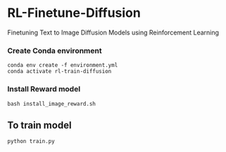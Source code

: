 # RL-Finetune-Diffusion
Finetuning Text to Image Diffusion Models using Reinforcement Learning

### Create Conda environment
```
conda env create -f environment.yml
conda activate rl-train-diffusion
```

### Install Reward model
```
bash install_image_reward.sh
```

## To train model
```
python train.py
```
